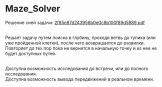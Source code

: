 # Maze_Solver
Решение сией задачи:
[2f85e87d243956b0e0c8b100f89d5889.pdf](https://github.com/AlexeyArtamonov/Maze_Solver/files/8383292/2f85e87d243956b0e0c8b100f89d5889.pdf)<br/><br/>

Решает задачу путем поиска в глубину, проходя ветвь до тупика (или уже пройденной клетки), после чего возврашается до развилки.<br/>
Повторяет до тех пор пока не вернется в начальную точку и из нее не будет доступных путей.<br/><br/>

Доступна возможность исследования до встречи, или до полного исследования.<br/>
Доступна возможность вывода передвижений в реальном времени.<br/>
